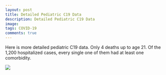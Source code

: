 ```yaml
---
layout: post
title: Detailed Pediatric C19 Data
description: Detailed Pediatric C19 Data
image: 
tags: COVID-19
comments: true
---
```

Here is more detailed pediatric C19 data. Only 4 deaths up to age 21. Of
the 1,200 hospitalized cases, every single one of them had at least one
comorbidity.

![](https://lh6.googleusercontent.com/BWL2xMzX3kWRt7gekZyCyzYfaYAhcIvp5hlWmIuJDxZ_JfJbc4LjGfNEvn1Od96vgAzE4QIsx1gfouzb179GLFT5GQkokwlvykFduxHj0v4Fx4iOUn6C=w1280)
